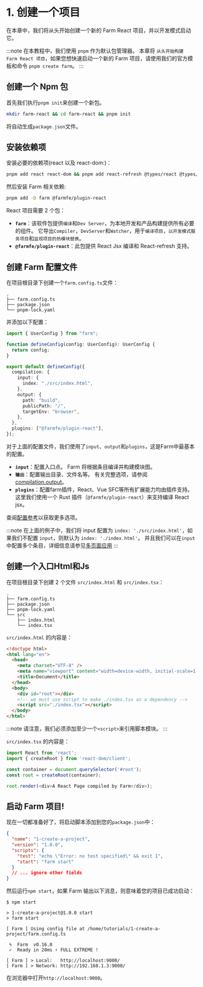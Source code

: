 # 1. 创建一个项目

在本章中，我们将从头开始创建一个新的 Farm React 项目，并以开发模式启动它。

:::note
在本教程中，我们使用 `pnpm` 作为默认包管理器。 本章将 `从头开始构建 Farm React 项目`，如果您想快速启动一个新的 Farm 项目，请使用我们的官方模板和命令 `pnpm create farm`。
:::

## 创建一个 Npm 包

首先我们执行`pnpm init`来创建一个新包。

```bash
mkdir farm-react && cd farm-react && pnpm init
```

将自动生成`package.json`文件。

## 安装依赖项

安装必要的依赖项(react 以及 react-dom:)：

```bash
pnpm add react react-dom && pnpm add react-refresh @types/react @types/react-dom -D
```

然后安装 Farm 相关依赖:

```bash
pnpm add -D farm @farmfe/plugin-react
```

React 项目需要 2 个包：

- **`farm`**：该软件包提供`编译`和`Dev Server`，为本地开发和产品构建提供所有必要的组件。 它导出`Compiler`，`DevServer`和`Watcher`，用于`编译项目`，`以开发模式服务项目`和`监视项目的热模块替换`。
- **`@farmfe/plugin-react`**：此包提供 React Jsx 编译和 React-refresh 支持。

## 创建 Farm 配置文件

在项目根目录下创建一个`farm.config.ts`文件：

```text {2}
.
├── farm.config.ts
├── package.json
└── pnpm-lock.yaml
```

并添加以下配置：

```ts
import { UserConfig } from "farm";

function defineConfig(config: UserConfig): UserConfig {
  return config;
}

export default defineConfig({
  compilation: {
    input: {
      index: "./src/index.html",
    },
    output: {
      path: "build",
      publicPath: "/",
      targetEnv: "browser",
    },
  },
  plugins: ["@farmfe/plugin-react"],
});
```

对于上面的配置文件，我们使用了`input`、`output`和`plugins`，这是Farm中最基本的配置。

- **`input`**：配置入口点。 Farm 将根据条目编译并构建模块图。
- **`输出`**：配置输出目录、文件名等。 有关完整选项，请参阅 [compilation.output](/docs/config/farm-config#output)。
- **`plugins`**：配置farm插件，React、Vue SFC等所有扩展能力均由插件支持。 这里我们使用一个 Rust 插件（`@farmfe/plugin-react`）来支持编译 React jsx。

查阅[配置参考](/docs/config/farm-config)以获取更多选项。

:::note
在上面的例子中，我们将 input 配置为 `index: './src/index.html'`，如果我们不配置 `input`，则默认为 `index: './index.html'`。 并且我们可以在`input`中配置多个条目，详细信息请参见[多页面应用](/docs/features/html#multi-page-app)
:::

## 创建一个入口Html和Js

在项目根目录下创建 2 个文件 `src/index.html` 和 `src/index.tsx`：

```text {5-7}
.
├── farm.config.ts
├── package.json
├── pnpm-lock.yaml
└── src
    ├── index.html
    └── index.tsx
```

`src/index.html` 的内容是：

```html
<!doctype html>
<html lang="en">
  <head>
    <meta charset="UTF-8" />
    <meta name="viewport" content="width=device-width, initial-scale=1.0" />
    <title>Document</title>
  </head>
  <body>
    <div id="root"></div>
    <!-- we must use script to make ./index.tsx as a dependency -->
    <script src="./index.tsx"></script>
  </body>
</html>
```

:::note
请注意，我们必须添加至少一个`<script>`来引用脚本模块。
:::

`src/index.tsx` 的内容是：

```ts title="src/index.tsx"
import React from 'react';
import { createRoot } from 'react-dom/client';

const container = document.querySelector('#root');
const root = createRoot(container);

root.render(<div>A React Page compiled by Farm</div>);
```

## 启动 Farm 项目!

现在一切都准备好了，将启动脚本添加到您的`package.json`中：

```json title="package.json" {6}
{
  "name": "1-create-a-project",
  "version": "1.0.0",
  "scripts": {
    "test": "echo \"Error: no test specified\" && exit 1",
    "start": "farm start"
  }
  // ... ignore other fields
}
```

然后运行`npm start`，如果 Farm 输出以下消息，则意味着您的项目已成功启动：

```text
$ npm start

> 1-create-a-project@1.0.0 start
> farm start

[ Farm ] Using config file at /home/tutorials/1-create-a-project/farm.config.ts

 ϟ  Farm  v0.16.0
 ✓  Ready in 20ms ⚡️ FULL EXTREME !

[ Farm ] > Local:   http://localhost:9000/
[ Farm ] > Network: http://192.168.1.3:9000/
```

在浏览器中打开`http://localhost:9000`。

